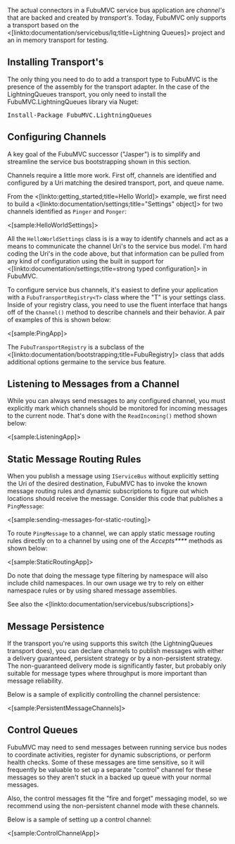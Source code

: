 <!--Title:Channels and Transports-->
<!--Url:channels-->

The actual connectors in a FubuMVC service bus application are _channel's_ that are backed and created
by _transport's_. Today, FubuMVC only supports a transport based on the <[linkto:documentation/servicebus/lq;title=Lightning Queues]> project
and an in memory transport for testing.

## Installing Transport's

The only thing you need to do to add a transport type to FubuMVC is the presence of the assembly for the transport adapter.
In the case of the LightningQueues transport, you only need to install the FubuMVC.LightningQueues library via Nuget:

<pre>
Install-Package FubuMVC.LightningQueues
</pre>

## Configuring Channels

<div class="alert alert-info">
A key goal of the FubuMVC successor ("Jasper") is to simplify and streamline the service bus bootstrapping shown in this
section.
</div>

Channels require a little more work. First off, channels are identified and configured by a Uri matching the 
desired transport, port, and queue name. 

From the <[linkto:getting_started;title=Hello World]> example, we first need to build a <[linkto:documentation/settings;title="Settings" object]> for two channels
identified as `Pinger` and `Ponger`:

<[sample:HelloWorldSettings]>

All the `HelloWorldSettings` class is is a way to identify channels and act as a means to communicate the channel Uri's to
the service bus model. I'm hard coding the Uri's in the code above, but that information can be pulled from any kind of configuration using
the built in support for <[linkto:documentation/settings;title=strong typed configuration]> in FubuMVC.

To configure service bus channels, it's easiest to define your application with a `FubuTransportRegistry<T>` class where the "T"
is your settings class. Inside of your registry class, you need to use the fluent interface that hangs off of the `Channel()` method
to describe channels and their behavior. A pair of examples of this is shown below:

<[sample:PingApp]>

The `FubuTransportRegistry` is a subclass of the <[linkto:documentation/bootstrapping;title=FubuRegistry]> class that adds additional options 
germaine to the service bus feature.


## Listening to Messages from a Channel

While you can always send messages to any configured channel, you must explicitly mark which
channels should be monitored for incoming messages to the current node. That's done with the 
`ReadIncoming()` method shown below:

<[sample:ListeningApp]>


## Static Message Routing Rules

When you publish a message using `IServiceBus` without explicitly setting the Uri of the desired 
destination, FubuMVC has to invoke the known message routing rules and dynamic subscriptions to
figure out which locations should receive the message. Consider this code that publishes a
`PingMessage`:

<[sample:sending-messages-for-static-routing]>

To route `PingMessage` to a channel, we can apply static message routing rules directly on to a 
channel by using one of the _Accepts****_ methods as shown below:

<[sample:StaticRoutingApp]>

Do note that doing the message type filtering by namespace will also include child namespaces. In
our own usage we try to rely on either namespace rules or by using shared message assemblies. 

See also the <[linkto:documentation/servicebus/subscriptions]>

## Message Persistence

If the transport you're using supports this switch (the LightningQueues transport does), you can declare channels to publish messages
with either a delivery guaranteed, persistent strategy or by a non-persistent strategy. The non-guaranteed
delivery mode is significantly faster, but probably only suitable for message types where throughput
is more important than message reliability. 

Below is a sample of explicitly controlling the channel persistence:

<[sample:PersistentMessageChannels]>


## Control Queues

FubuMVC may need to send messages between running service bus nodes to coordinate activities, register for dynamic subscriptions,
or perform health checks. Some of these messages are time sensitive, so it will frequently be valuable to set up a separate
"control" channel for these messages so they aren't stuck in a backed up queue with your normal messages.

Also, the control messages fit the "fire and forget" messaging model, so we recommend using the non-persistent channel mode with these
channels.

Below is a sample of setting up a control channel:

<[sample:ControlChannelApp]>
